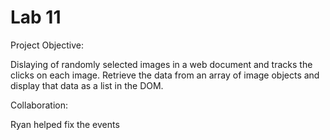 # Lab 11

Project Objective:

Dislaying of randomly selected images in a web document and tracks the clicks on each image. Retrieve the data from an array of image objects and display that data as a list in the DOM.


Collaboration:

Ryan helped fix the events
